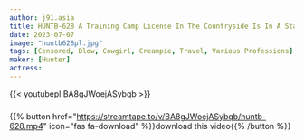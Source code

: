 ```yaml
---
author: j91.asia
title: HUNTB-628 A Training Camp License In The Countryside Is In A State Of Eating With A Matching App! I Didn't Get Matched With Anyone In The City, But I Got Matched With A Super Cute Girl With The Same Training Camp License!
date: 2023-07-07
image: "huntb628pl.jpg"
tags: [Censored, Blow, Cowgirl, Creampie, Travel, Various Professions]
maker: [Hunter]
actress: 
---
```



{{< youtubepl BA8gJWoejASybqb >}}
###

{{% button href="https://streamtape.to/v/BA8gJWoejASybqb/huntb-628.mp4" icon="fas fa-download" %}}download this video{{% /button %}}

